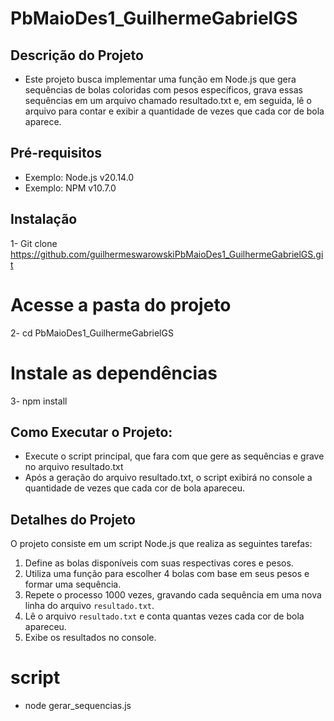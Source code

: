# PbMaioDes1_GuilhermeGabrielGS

## Descrição do Projeto
- Este projeto busca implementar uma função em Node.js que gera sequências de bolas coloridas com pesos específicos, grava essas sequências em um arquivo chamado resultado.txt e, em seguida, lê o arquivo para contar e exibir a quantidade de vezes que cada cor de bola aparece.

## Pré-requisitos
- Exemplo: Node.js v20.14.0
- Exemplo: NPM v10.7.0

## Instalação
1- Git clone https://github.com/guilhermeswarowskiPbMaioDes1_GuilhermeGabrielGS.git

# Acesse a pasta do projeto
2- cd PbMaioDes1_GuilhermeGabrielGS

# Instale as dependências
3- npm install

## Como Executar o Projeto:
- Execute o script principal, que fara com que gere as sequências e grave no arquivo resultado.txt
- Após a geração do arquivo resultado.txt, o script exibirá no console a quantidade de vezes que cada cor de bola apareceu.
  
## Detalhes do Projeto
O projeto consiste em um script Node.js que realiza as seguintes tarefas:
1. Define as bolas disponíveis com suas respectivas cores e pesos.
2. Utiliza uma função para escolher 4 bolas com base em seus pesos e formar uma sequência.
3. Repete o processo 1000 vezes, gravando cada sequência em uma nova linha do arquivo `resultado.txt`.
4. Lê o arquivo `resultado.txt` e conta quantas vezes cada cor de bola apareceu.
5. Exibe os resultados no console.
   
# script
- node gerar_sequencias.js
  
